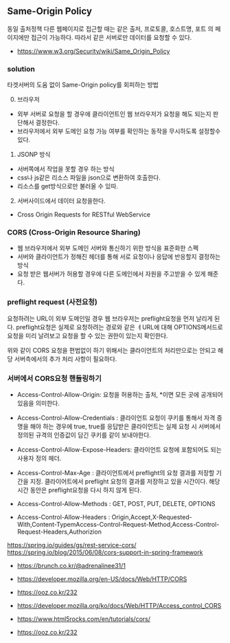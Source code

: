 ## Same-Origin Policy
동일 출처정책
다른 웹페이지로 접근할 때는 같은 출저, 프로토콜, 호스트명, 포트 의 페이지에만 접근이 가능하다.
따라서 같은 서버로만 데이터를 요청할 수 있다.
- https://www.w3.org/Security/wiki/Same_Origin_Policy


### solution
타겟서버의 도움 없이 Same-Origin policy를 회피하는 방법


0. 브라우저
- 외부 서버로 요청을 할 경우에 클라이언트인 웹 브라우저가 요청을 해도 되는지 판단해서 결정한다.
- 브라우저에서 외부 도메인 요청 가능 여부를 확인하는 동작을 무시하도록 설정할수 있다.


1. JSONP 방식
- 서버쪽에서 작업을 못할 경우 하는 방식
- css나 js같은 리소스 파일을 json으로 변환하여 호출한다.
- 리소스를 get방식으로만 불러올 수 있따.
 
2. 서버사이드에서 데이터 요청을한다.
- Cross Origin Requests for RESTful WebService


### CORS (Cross-Origin Resource Sharing)
- 웹 브라우저에서 외부 도메인 서버와 통신하기 위한 방식을 표준화한 스펙
- 서버와 클라이언트가 정해진 헤더를 통해 서로 요청이나 응답에 반응할지 결정하는 방식
- 요청 받은 웹서버가 허용할 경우에 다른 도메인에서 자원을 주고받을 수 있게 해준다.

### preflight request (사전요청)
요청하려는  URL이 외부 도메인일 경우 웹 브라우저는 preflight요청을 먼저 날리게 된다.
preflight요청은 실제로 요청하려는 경로와 같은 ㅕURL에 대해 OPTIONS메서드로 요청을 미리 날려보고 요청을 할 수 있는 권한이 있는지 확인한다.

위와 같이 CORS 요청을 편법없이 하기 위해서는 클라이언트의 처리만으로는 안되고 해당 서버측에서의 추가 처리 사항이 필요하다.



### 서버에서 CORS요청 핸들링하기


- Access-Control-Allow-Origin: 요청을 허용하는 출처, *이면 모든 곳에 공개되어있음을 의미한다.
- Access-Control-Allow-Credentials : 클라이언트 요청이 쿠키를 통해서 자격 증명을 해야 하는 경우에 true, true를 응답받은 클라이언트는 실제 요청 시 서버에서 정의된 규격의 인증값이 담긴 쿠키를 같이 보내야한다.
- Access-Control-Allow-Expose-Headers: 클라이언트 요청에 포함되어도 되는 사용자 정의 헤더.
- Access-Control-Max-Age : 클라이언트에서 preflight의 요청 결과를 저장할 기간을 지정. 클라이어트에서 preflight 요청의 결과를 저장하고 있을 시간이다. 해당 시간 동안은 preflight요청을 다시 하지 않게 된다.


- Access-Control-Allow-Methods : GET, POST, PUT, DELETE, OPTIONS
- Access-Control-Allow-Headers : Origin,Accept,X-Requested-With,Content-TypemAccess-Control-Request-Method,Access-Control-Request-Headers,Authorizion





https://spring.io/guides/gs/rest-service-cors/
https://spring.io/blog/2015/06/08/cors-support-in-spring-framework
- https://brunch.co.kr/@adrenalinee31/1
- https://developer.mozilla.org/en-US/docs/Web/HTTP/CORS


- https://ooz.co.kr/232
- https://developer.mozilla.org/ko/docs/Web/HTTP/Access_control_CORS

- https://www.html5rocks.com/en/tutorials/cors/
- https://ooz.co.kr/232